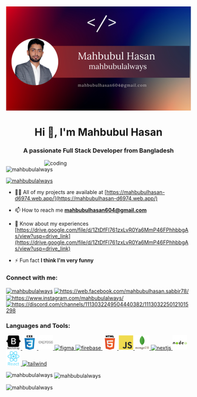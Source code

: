 ![logo](https://github.com/mahbubulalways/mahbubulalways/blob/main/my-banner.png)
<h1 align="center">Hi 👋, I'm Mahbubul Hasan</h1>
<h3 align="center">A passionate Full Stack Developer from Bangladesh</h3>
<img align="right" alt="coding" width="400" src="https://camo.githubusercontent.com/c1dcb74cc1c1835b1d716f5051499a2814c683c806b15f04b0eba492863703e9/68747470733a2f2f63646e2e6472696262626c652e636f6d2f75736572732f3733303730332f73637265656e73686f74732f363538313234332f6176656e746f2e676966" >
<p align="left"> <img src="https://komarev.com/ghpvc/?username=mahbubulalways&label=Profile%20views&color=0e75b6&style=flat" alt="mahbubulalways" /> </p>

<p align="left"> <a href="https://twitter.com/mahbubulalways" target="blank"><img src="https://img.shields.io/twitter/follow/mahbubulalways?logo=twitter&style=for-the-badge" alt="mahbubulalways" /></a> </p>

- 👨‍💻 All of my projects are available at [https://mahbubulhasan-d6974.web.app/](https://mahbubulhasan-d6974.web.app/)

- 📫 How to reach me **mahbubulhasan604@gmail.com**

- 📄 Know about my experiences [https://drive.google.com/file/d/1ZtDfFl761zxLvR0Ya6MmP46FPhhbbgAs/view?usp=drive_link](https://drive.google.com/file/d/1ZtDfFl761zxLvR0Ya6MmP46FPhhbbgAs/view?usp=drive_link)

- ⚡ Fun fact **I think I'm very funny**

<h3 align="left">Connect with me:</h3>
<p align="left">
<a href="https://twitter.com/mahbubulalways" target="blank"><img align="center" src="https://raw.githubusercontent.com/rahuldkjain/github-profile-readme-generator/master/src/images/icons/Social/twitter.svg" alt="mahbubulalways" height="30" width="40" /></a>
<a href="https://fb.com/https://web.facebook.com/mahbubulhasan.sabbir78/" target="blank"><img align="center" src="https://raw.githubusercontent.com/rahuldkjain/github-profile-readme-generator/master/src/images/icons/Social/facebook.svg" alt="https://web.facebook.com/mahbubulhasan.sabbir78/" height="30" width="40" /></a>
<a href="https://instagram.com/https://www.instagram.com/mahbubulalways/" target="blank"><img align="center" src="https://raw.githubusercontent.com/rahuldkjain/github-profile-readme-generator/master/src/images/icons/Social/instagram.svg" alt="https://www.instagram.com/mahbubulalways/" height="30" width="40" /></a>
<a href="https://discord.gg/https://discord.com/channels/1113032249504440382/1113032250121015298" target="blank"><img align="center" src="https://raw.githubusercontent.com/rahuldkjain/github-profile-readme-generator/master/src/images/icons/Social/discord.svg" alt="https://discord.com/channels/1113032249504440382/1113032250121015298" height="30" width="40" /></a>
</p>

<h3 align="left">Languages and Tools:</h3>
<p align="left"> <a href="https://getbootstrap.com" target="_blank" rel="noreferrer"> <img src="https://raw.githubusercontent.com/devicons/devicon/master/icons/bootstrap/bootstrap-plain-wordmark.svg" alt="bootstrap" width="40" height="40"/> </a> <a href="https://www.w3schools.com/css/" target="_blank" rel="noreferrer"> <img src="https://raw.githubusercontent.com/devicons/devicon/master/icons/css3/css3-original-wordmark.svg" alt="css3" width="40" height="40"/> </a> <a href="https://expressjs.com" target="_blank" rel="noreferrer"> <img src="https://raw.githubusercontent.com/devicons/devicon/master/icons/express/express-original-wordmark.svg" alt="express" width="40" height="40"/> </a> <a href="https://www.figma.com/" target="_blank" rel="noreferrer"> <img src="https://www.vectorlogo.zone/logos/figma/figma-icon.svg" alt="figma" width="40" height="40"/> </a> <a href="https://firebase.google.com/" target="_blank" rel="noreferrer"> <img src="https://www.vectorlogo.zone/logos/firebase/firebase-icon.svg" alt="firebase" width="40" height="40"/> </a> <a href="https://www.w3.org/html/" target="_blank" rel="noreferrer"> <img src="https://raw.githubusercontent.com/devicons/devicon/master/icons/html5/html5-original-wordmark.svg" alt="html5" width="40" height="40"/> </a> <a href="https://developer.mozilla.org/en-US/docs/Web/JavaScript" target="_blank" rel="noreferrer"> <img src="https://raw.githubusercontent.com/devicons/devicon/master/icons/javascript/javascript-original.svg" alt="javascript" width="40" height="40"/> </a> <a href="https://www.mongodb.com/" target="_blank" rel="noreferrer"> <img src="https://raw.githubusercontent.com/devicons/devicon/master/icons/mongodb/mongodb-original-wordmark.svg" alt="mongodb" width="40" height="40"/> </a> <a href="https://nextjs.org/" target="_blank" rel="noreferrer"> <img src="https://cdn.worldvectorlogo.com/logos/nextjs-2.svg" alt="nextjs" width="40" height="40"/> </a> <a href="https://nodejs.org" target="_blank" rel="noreferrer"> <img src="https://raw.githubusercontent.com/devicons/devicon/master/icons/nodejs/nodejs-original-wordmark.svg" alt="nodejs" width="40" height="40"/> </a> <a href="https://reactjs.org/" target="_blank" rel="noreferrer"> <img src="https://raw.githubusercontent.com/devicons/devicon/master/icons/react/react-original-wordmark.svg" alt="react" width="40" height="40"/> </a> <a href="https://tailwindcss.com/" target="_blank" rel="noreferrer"> <img src="https://www.vectorlogo.zone/logos/tailwindcss/tailwindcss-icon.svg" alt="tailwind" width="40" height="40"/> </a> </p>

<p><img align="left" src="https://github-readme-stats.vercel.app/api/top-langs?username=mahbubulalways&show_icons=true&locale=en&layout=compact" alt="mahbubulalways" /></p>

<p>&nbsp;<img align="center" src="https://github-readme-stats.vercel.app/api?username=mahbubulalways&show_icons=true&locale=en" alt="mahbubulalways" /></p>

<p><img align="center" src="https://github-readme-streak-stats.herokuapp.com/?user=mahbubulalways&" alt="mahbubulalways" /></p>
